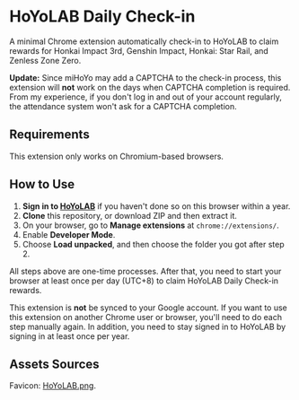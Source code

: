 # HoYoLAB Daily Check-in

A minimal Chrome extension automatically check-in to HoYoLAB to claim rewards for Honkai Impact 3rd, Genshin Impact, Honkai: Star Rail, and Zenless Zone Zero.

**Update:** Since miHoYo may add a CAPTCHA to the check-in process, this extension will **not** work on the days when CAPTCHA completion is required. From my experience, if you don't log in and out of your account regularly, the attendance system won't ask for a CAPTCHA completion.

## Requirements

This extension only works on Chromium-based browsers.

## How to Use

1. **Sign in to [HoYoLAB](https://www.hoyolab.com/)** if you haven't done so on this browser within a year.
2. **Clone** this repository, or download ZIP and then extract it.
3. On your browser, go to **Manage extensions** at `chrome://extensions/`.
4. Enable **Developer Mode**.
5. Choose **Load unpacked**, and then choose the folder you got after step 2.

All steps above are one-time processes. After that, you need to start your browser at least once per day (UTC+8) to claim HoYoLAB Daily Check-in rewards.

This extension is **not** be synced to your Google account. If you want to use this extension on another Chrome user or browser, you'll need to do each step manually again. In addition, you need to stay signed in to HoYoLAB by signing in at least once per year.

## Assets Sources

Favicon: [HoYoLAB.png](https://genshin-impact.fandom.com/vi/wiki/HoYoLAB?file=HoYoLAB.png).
